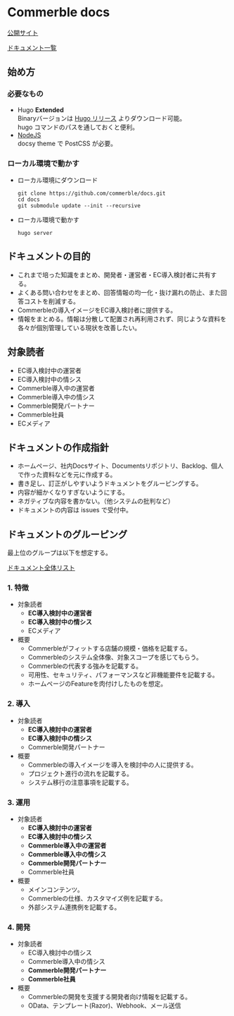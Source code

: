 # Commerble docs
[公開サイト](https://www.commerble.com/docs)

[ドキュメント一覧](./list.md)

## 始め方

### 必要なもの
 - Hugo **Extended**  
  Binaryバージョンは [Hugo リリース](https://github.com/gohugoio/hugo/releases) よりダウンロード可能。  
  hugo コマンドのパスを通しておくと便利。
 - [NodeJS](https://nodejs.org/en)  
  docsy theme で PostCSS が必要。 

### ローカル環境で動かす
- ローカル環境にダウンロード
  ```
  git clone https://github.com/commerble/docs.git
  cd docs
  git submodule update --init --recursive
  ```
- ローカル環境で動かす
  ```
  hugo server
  ```

## ドキュメントの目的
- これまで培った知識をまとめ、開発者・運営者・EC導入検討者に共有する。
- よくある問い合わせをまとめ、回答情報の均一化・抜け漏れの防止、また回答コストを削減する。
- Commerbleの導入イメージをEC導入検討者に提供する。
- 情報をまとめる。情報は分散して配置され再利用されず、同じような資料を各々が個別管理している現状を改善したい。

## 対象読者
- EC導入検討中の運営者
- EC導入検討中の情シス
- Commerble導入中の運営者
- Commerble導入中の情シス
- Commerble開発パートナー
- Commerble社員
- ECメディア

## ドキュメントの作成指針
- ホームページ、社内Docsサイト、Documentsリポジトリ、Backlog、個人で作った資料などを元に作成する。
- 書き足し、訂正がしやすいようドキュメントをグルーピングする。
- 内容が細かくなりすぎないようにする。
- ネガティブな内容を書かない。（他システムの批判など）
- ドキュメントの内容は issues で受付中。

## ドキュメントのグルーピング
最上位のグループは以下を想定する。

[ドキュメント全体リスト](./list.md)

### 1. 特徴
- 対象読者
  - **EC導入検討中の運営者**
  - **EC導入検討中の情シス**
  - ECメディア
- 概要
  - Commerbleがフィットする店舗の規模・価格を記載する。
  - Commerbleのシステム全体像、対象スコープを感じてもらう。
  - Commerbleの代表する強みを記載する。
  - 可用性、セキュリティ、パフォーマンスなど非機能要件を記載する。
  - ホームページのFeatureを肉付けしたものを想定。

### 2. 導入
- 対象読者
  - **EC導入検討中の運営者**
  - **EC導入検討中の情シス**
  - Commerble開発パートナー
- 概要
  - Commerbleの導入イメージを導入を検討中の人に提供する。
  - プロジェクト進行の流れを記載する。
  - システム移行の注意事項を記載する。

### 3. 運用
- 対象読者
  - **EC導入検討中の運営者**
  - **EC導入検討中の情シス**
  - **Commerble導入中の運営者**
  - **Commerble導入中の情シス**
  - **Commerble開発パートナー**
  - Commerble社員
- 概要
  - メインコンテンツ。
  - Commerbleの仕様、カスタマイズ例を記載する。
  - 外部システム連携例を記載する。

### 4. 開発
- 対象読者
  - EC導入検討中の情シス
  - Commerble導入中の情シス
  - **Commerble開発パートナー**
  - **Commerble社員**
- 概要
  - Commerbleの開発を支援する開発者向け情報を記載する。
  - OData、テンプレート(Razor)、Webhook、メール送信


